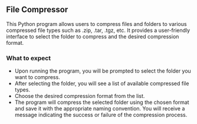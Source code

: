 ## File Compressor

This Python program allows users to compress files and folders to various compressed file types such as .zip, .tar, .tgz, etc. It provides a user-friendly interface to select the folder to compress and the desired compression format.

### What to expect
- Upon running the program, you will be prompted to select the folder you want to compress.
- After selecting the folder, you will see a list of available compressed file types.
- Choose the desired compression format from the list.
- The program will compress the selected folder using the chosen format and save it with the appropriate naming convention.
You will receive a message indicating the success or failure of the compression process.